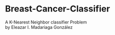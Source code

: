 # Breast-Cancer-Classifier
A K-Nearest Neighbor classifier Problem  
by Eleazar I. Madariaga González
